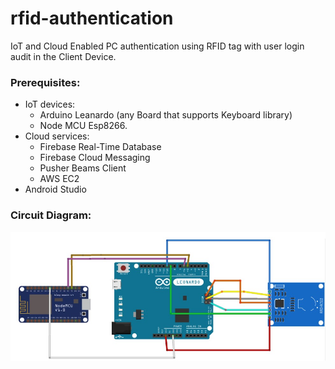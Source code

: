 # rfid-authentication
IoT and Cloud Enabled PC authentication using RFID tag with user login audit in the Client Device.
### Prerequisites: 
* IoT devices:
  * Arduino Leanardo (any Board that supports Keyboard library)
  * Node MCU Esp8266.
* Cloud services: 
  * Firebase Real-Time Database
  * Firebase Cloud Messaging
  * Pusher Beams Client
  * AWS EC2
* Android Studio

### Circuit Diagram:
<img src="circuit.jpg" width="600">
